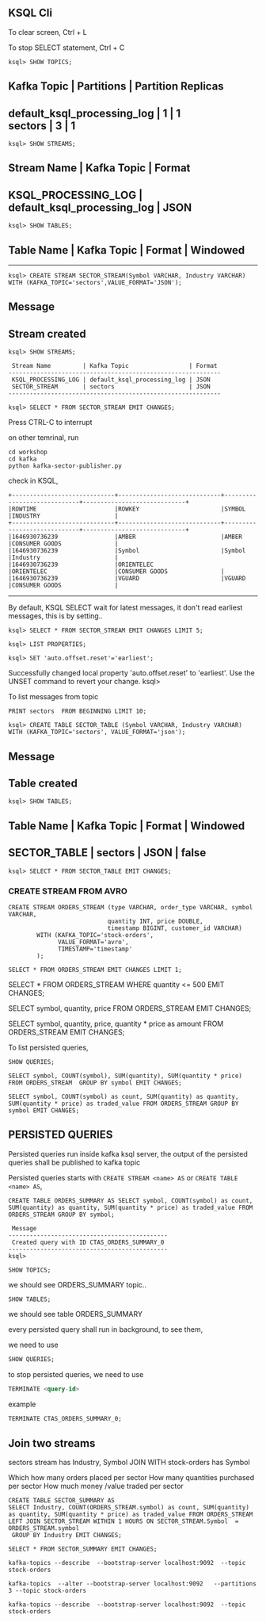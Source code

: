 ## KSQL Cli

To clear screen, Ctrl + L

To stop SELECT statement, Ctrl + C

```
ksql> SHOW TOPICS;
```

 Kafka Topic                 | Partitions | Partition Replicas 
---------------------------------------------------------------
 default_ksql_processing_log | 1          | 1                  
 sectors                     | 3          | 1                  
---------------------------------------------------------------
```
ksql> SHOW STREAMS;
```
 Stream Name         | Kafka Topic                 | Format 
------------------------------------------------------------
 KSQL_PROCESSING_LOG | default_ksql_processing_log | JSON   
------------------------------------------------------------
```
ksql> SHOW TABLES;
```

 Table Name | Kafka Topic | Format | Windowed 
----------------------------------------------
----------------------------------------------

```
ksql> CREATE STREAM SECTOR_STREAM(Symbol VARCHAR, Industry VARCHAR) WITH (KAFKA_TOPIC='sectors',VALUE_FORMAT='JSON');
```

 Message        
----------------
 Stream created 
----------------

```
ksql> SHOW STREAMS;
```

```
 Stream Name         | Kafka Topic                 | Format 
------------------------------------------------------------
 KSQL_PROCESSING_LOG | default_ksql_processing_log | JSON   
 SECTOR_STREAM       | sectors                     | JSON   
------------------------------------------------------------
 ```

```
ksql> SELECT * FROM SECTOR_STREAM EMIT CHANGES; 
```


Press CTRL-C to interrupt


on other temrinal, run 
```
cd workshop
cd kafka
python kafka-sector-publisher.py
```

check in KSQL, 
```
+-----------------------------+-----------------------------+-----------------------------+-----------------------------+
|ROWTIME                      |ROWKEY                       |SYMBOL                       |INDUSTRY                     |
+-----------------------------+-----------------------------+-----------------------------+-----------------------------+
|1646930736239                |AMBER                        |AMBER                        |CONSUMER GOODS               |
|1646930736239                |Symbol                       |Symbol                       |Industry                     |
|1646930736239                |ORIENTELEC                   |ORIENTELEC                   |CONSUMER GOODS               |
|1646930736239                |VGUARD                       |VGUARD                       |CONSUMER GOODS               |
```

---

By default, KSQL SELECT wait for latest messages, it don't read earliest messages, this is by setting..

```
ksql> SELECT * FROM SECTOR_STREAM EMIT CHANGES LIMIT 5;
```

```
ksql> LIST PROPERTIES;
```

```
ksql> SET 'auto.offset.reset'='earliest';
```
Successfully changed local property 'auto.offset.reset' to 'earliest'. Use the UNSET command to revert your change.
ksql> 


To list messages from topic

```
PRINT sectors  FROM BEGINNING LIMIT 10; 
```

```
ksql> CREATE TABLE SECTOR_TABLE (Symbol VARCHAR, Industry VARCHAR) WITH (KAFKA_TOPIC='sectors', VALUE_FORMAT='json');
```
 Message       
---------------
 Table created 
---------------

```
ksql> SHOW TABLES;
```

 Table Name   | Kafka Topic | Format | Windowed 
------------------------------------------------
 SECTOR_TABLE | sectors     | JSON   | false    
------------------------------------------------

```
ksql> SELECT * FROM SECTOR_TABLE EMIT CHANGES;
```




### CREATE STREAM FROM AVRO

```
CREATE STREAM ORDERS_STREAM (type VARCHAR, order_type VARCHAR, symbol VARCHAR, 
                            quantity INT, price DOUBLE, 
                            timestamp BIGINT, customer_id VARCHAR)
        WITH (KAFKA_TOPIC='stock-orders', 
              VALUE_FORMAT='avro',
              TIMESTAMP='timestamp'
        );
```

```
SELECT * FROM ORDERS_STREAM EMIT CHANGES LIMIT 1;
```



SELECT * FROM ORDERS_STREAM WHERE quantity <= 500  EMIT CHANGES;


SELECT symbol, quantity, price FROM ORDERS_STREAM EMIT CHANGES;


SELECT symbol, quantity, price, quantity * price as amount  FROM ORDERS_STREAM EMIT CHANGES;


To list persisted queries,

```
SHOW QUERIES;
```


```
SELECT symbol, COUNT(symbol), SUM(quantity), SUM(quantity * price) FROM ORDERS_STREAM  GROUP BY symbol EMIT CHANGES;

```


```
SELECT symbol, COUNT(symbol) as count, SUM(quantity) as quantity, SUM(quantity * price) as traded_value FROM ORDERS_STREAM GROUP BY symbol EMIT CHANGES;

```

## PERSISTED QUERIES

Persisted queries run inside kafka ksql server, the output of the 
persisted queries shall be published to kafka topic

Persisted queries starts with `CREATE STREAM <name> AS` or 
`CREATE TABLE <name> AS`, 


```
CREATE TABLE ORDERS_SUMMARY AS SELECT symbol, COUNT(symbol) as count, SUM(quantity) as quantity, SUM(quantity * price) as traded_value FROM ORDERS_STREAM GROUP BY symbol;

```
```
 Message                                     
---------------------------------------------
 Created query with ID CTAS_ORDERS_SUMMARY_0 
---------------------------------------------
ksql> 

```


```
SHOW TOPICS;
```

we should see ORDERS_SUMMARY topic..

```
SHOW TABLES;
```

we should see table ORDERS_SUMMARY


every persisted query shall run in background, to see them, 

we need to use

```sql
SHOW QUERIES;
```

to stop persisted queries, we need to use 

```sql
TERMINATE <query-id>
```

example

```sql
TERMINATE CTAS_ORDERS_SUMMARY_0;
```


## Join two streams

sectors stream has Industry, Symbol
JOIN WITH stock-orders has Symbol

Which how many orders placed per sector
How many quantities purchased per sector
How much money /value traded per sector

```
CREATE TABLE SECTOR_SUMMARY AS 
SELECT Industry, COUNT(ORDERS_STREAM.symbol) as count, SUM(quantity) as quantity, SUM(quantity * price) as traded_value FROM ORDERS_STREAM 
LEFT JOIN SECTOR_STREAM WITHIN 1 HOURS ON SECTOR_STREAM.Symbol  = ORDERS_STREAM.symbol
 GROUP BY Industry EMIT CHANGES;
```

```
SELECT * FROM SECTOR_SUMMARY EMIT CHANGES;
```


```
kafka-topics --describe  --bootstrap-server localhost:9092  --topic stock-orders

kafka-topics  --alter --bootstrap-server localhost:9092   --partitions 3 --topic stock-orders

kafka-topics --describe  --bootstrap-server localhost:9092  --topic stock-orders

```